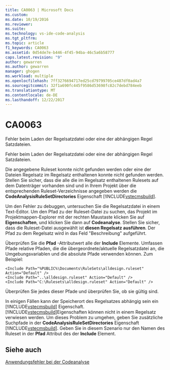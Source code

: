 ```yaml
---
title: CA0063 | Microsoft Docs
ms.custom: 
ms.date: 10/19/2016
ms.reviewer: 
ms.suite: 
ms.technology: vs-ide-code-analysis
ms.tgt_pltfrm: 
ms.topic: article
f1_keywords: CA0063
ms.assetid: 0d54de7e-b446-4f45-94ba-46c5a6b58777
caps.latest.revision: "9"
author: gewarren
ms.author: gewarren
manager: ghogen
ms.workload: multiple
ms.openlocfilehash: 7ff3276694717ed25cd79799705ce487df0ad4a7
ms.sourcegitcommit: 32f1a690fc445f9586d53698fc82c7debd784eeb
ms.translationtype: MT
ms.contentlocale: de-DE
ms.lasthandoff: 12/22/2017
---
```

# <a name="ca0063"></a>CA0063
Fehler beim Laden der Regelsatzdatei oder eine der abhängigen Regel Satzdateien.  
  
 Fehler beim Laden der Regelsatzdatei oder eine der abhängigen Regel Satzdateien.  
  
 Die angegebene Ruleset konnte nicht gefunden werden oder eine der Dateien Regelsatz im Regelsatz enthaltenen konnte nicht gefunden werden. Stellen Sie sicher, dass die alle die im Regelsatz enthaltenen Rulesets auf dem Datenträger vorhanden sind und in Ihrem Projekt über die entsprechenden Ruleset-Verzeichnisse angegeben werden die **CodeAnalysisRuleSetDirectories** Eigenschaft [!INCLUDE[vstecmsbuild](../extensibility/internals/includes/vstecmsbuild_md.md)].  
  
 Um den Fehler zu debuggen, untersuchen Sie die Regelsatzdatei in einem Text-Editor. Um den Pfad zu der Ruleset-Datei zu suchen, das Projekt im Projektmappen-Explorer mit der rechten Maustaste klicken Sie auf **Eigenschaften**, und klicken Sie dann auf **Codeanalyse**. Stellen Sie sicher, dass die Ruleset-Datei ausgewählt ist **diesen Regelsatz ausführen**. Der Pfad zu dem Regelsatz wird in das Feld "Beschreibung" aufgeführt.  
  
 Überprüfen Sie die **Pfad** -Attributwert alle der **Include** Elemente. Umfassen Pfade relative Pfaden, die die übergeordnete/aktuelle Regelsatzdatei an, die Umgebungsvariablen und die absolute Pfade verwenden können. Zum Beispiel:  
  
```  
<Include Path="%PUBLIC%\Documents\RuleSets\alldesign.ruleset" Action="Default" />  
<Include Path="..\alldesign.ruleset" Action="Default" />  
<Include Path="C:\Rulesets\alldesign.ruleset" Action="Default" />  
```  
  
 Überprüfen Sie jedes dieser Pfade und überprüfen Sie, ob sie gültig sind.  
  
 In einigen Fällen kann der Speicherort des Regelsatzes abhängig sein ein [!INCLUDE[vstecmsbuild](../extensibility/internals/includes/vstecmsbuild_md.md)] Eigenschaft. [!INCLUDE[vstecmsbuild](../extensibility/internals/includes/vstecmsbuild_md.md)]Eigenschaften können nicht in einem Regelsatz verwiesen werden. Um dieses Problem zu umgehen, geben Sie zusätzliche Suchpfade in der **CodeAnalysisRuleSetDirectories** Eigenschaft [!INCLUDE[vstecmsbuild](../extensibility/internals/includes/vstecmsbuild_md.md)]. Geben Sie in diesem Szenario nur den Namen des Ruleset in der **Pfad** Attribut des der **Include** Element.  
  
## <a name="see-also"></a>Siehe auch  
 [Anwendungsfehler bei der Codeanalyse](../code-quality/code-analysis-application-errors.md)   
